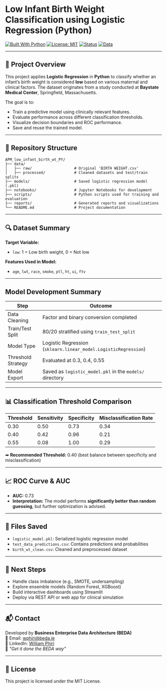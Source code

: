 
# Low Infant Birth Weight Classification using Logistic Regression (Python)

[![Built With Python](https://img.shields.io/badge/Built%20With-Python-blue?logo=python)](https://www.python.org/)
[![License: MIT](https://img.shields.io/badge/License-MIT-yellow.svg)](https://opensource.org/licenses/MIT)
[![Status](https://img.shields.io/badge/Status-In%20Progress-orange)]()
[![Data](https://img.shields.io/badge/Data-Cleaned-lightgrey)]()

---

## 📘 Project Overview

This project applies **Logistic Regression** in **Python** to classify whether an infant’s birth weight is considered **low** based on various maternal and clinical factors. The dataset originates from a study conducted at **Baystate Medical Center**, Springfield, Massachusetts.

The goal is to:
- Train a predictive model using clinically relevant features.
- Evaluate performance across different classification thresholds.
- Visualize decision boundaries and ROC performance.
- Save and reuse the trained model.

---

## 📂 Repository Structure

```
APM_low_infant_birth_wt_PY/
├── data/
│   ├── raw/                   # Original 'BIRTH WEIGHT.csv'
│   ├── processed/             # Cleaned datasets and test/train splits
├── models/                    # Saved logistic regression model (.pkl)
├── notebooks/                 # Jupyter Notebooks for development
├── scripts/                   # Python scripts used for training and evaluation
├── reports/                   # Generated reports and visualizations
└── README.md                  # Project documentation
```

---

## 🔍 Dataset Summary

**Target Variable:**  
- `low`: 1 = Low birth weight, 0 = Not low

**Features Used in Model:**
- `age`, `lwt`, `race`, `smoke`, `ptl`, `ht`, `ui`, `ftv`

---

##  Model Development Summary

| Step                | Outcome                                                                 |
|---------------------|-------------------------------------------------------------------------|
| Data Cleaning       | Factor and binary conversion completed                                  |
| Train/Test Split    | 80/20 stratified using `train_test_split`                               |
| Model Type          | Logistic Regression (`sklearn.linear_model.LogisticRegression`)         |
| Threshold Strategy  | Evaluated at 0.3, 0.4, 0.55                                              |
| Model Export        | Saved as `logistic_model.pkl` in the `models/` directory                |

---

## 📊 Classification Threshold Comparison

| Threshold | Sensitivity | Specificity | Misclassification Rate |
|-----------|-------------|-------------|--------------------------|
| 0.30      | 0.50        | 0.73        | 0.34                     |
| 0.40      | 0.42        | 0.96        | 0.21                     |
| 0.55      | 0.08        | 1.00        | 0.29                     |

➡ **Recommended Threshold:** 0.40 (best balance between specificity and misclassification)

---

## 📈 ROC Curve & AUC

- **AUC:** 0.73  
- **Interpretation:** The model performs **significantly better than random guessing**, but further optimization is advised.

---

## 💾 Files Saved

- `logistic_model.pkl`: Serialized logistic regression model
- `test_data_predictions.csv`: Contains predictions and probabilities
- `birth_wt_clean.csv`: Cleaned and preprocessed dataset

---

## 🚀 Next Steps

- Handle class imbalance (e.g., SMOTE, undersampling)
- Explore ensemble models (Random Forest, XGBoost)
- Build interactive dashboards using Streamlit
- Deploy via REST API or web app for clinical simulation

---

## 📬 Contact

Developed by **Business Enterprise Data Architecture (BEDA)**  
📩 Email: [wphiri@beda.ie](mailto:wphiri@beda.ie)  
🔗 LinkedIn: [William Phiri](https://www.linkedin.com/in/william-phiri-866b8443/)  
🧭 _"Get it done the BEDA way"_

---

## 📄 License

This project is licensed under the MIT License.
